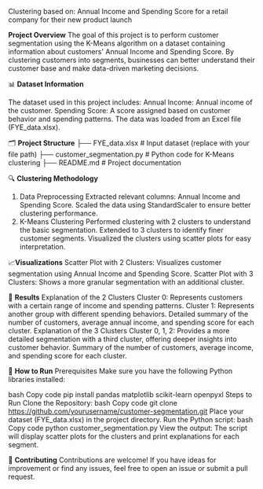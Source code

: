 Clustering based on: Annual Income and Spending Score for a retail company for their new product launch 

**Project Overview**
The goal of this project is to perform customer segmentation using the K-Means algorithm on a dataset containing information about customers' Annual Income and Spending Score. By clustering customers into segments, businesses can better understand their customer base and make data-driven marketing decisions.

📊 **Dataset Information**

The dataset used in this project includes:
Annual Income: Annual income of the customer.
Spending Score: A score assigned based on customer behavior and spending patterns.
The data was loaded from an Excel file (FYE_data.xlsx).

🗂️ **Project Structure**
├── FYE_data.xlsx               # Input dataset (replace with your file path)
├── customer_segmentation.py    # Python code for K-Means clustering
├── README.md                   # Project documentation

🔍 **Clustering Methodology**
1. Data Preprocessing
Extracted relevant columns: Annual Income and Spending Score.
Scaled the data using StandardScaler to ensure better clustering performance.
2. K-Means Clustering
Performed clustering with 2 clusters to understand the basic segmentation.
Extended to 3 clusters to identify finer customer segments.
Visualized the clusters using scatter plots for easy interpretation.

📈**Visualizations**
Scatter Plot with 2 Clusters:
Visualizes customer segmentation using Annual Income and Spending Score.
Scatter Plot with 3 Clusters:
Shows a more granular segmentation with an additional cluster.

🎯 **Results**
Explanation of the 2 Clusters
Cluster 0: Represents customers with a certain range of income and spending patterns.
Cluster 1: Represents another group with different spending behaviors.
Detailed summary of the number of customers, average annual income, and spending score for each cluster.
Explanation of the 3 Clusters
Cluster 0, 1, 2: Provides a more detailed segmentation with a third cluster, offering deeper insights into customer behavior.
Summary of the number of customers, average income, and spending score for each cluster.

🚀 **How to Run**
Prerequisites
Make sure you have the following Python libraries installed:

bash
Copy code
pip install pandas matplotlib scikit-learn openpyxl
Steps to Run
Clone the Repository:
bash
Copy code
git clone https://github.com/yourusername/customer-segmentation.git
Place your dataset (FYE_data.xlsx) in the project directory.
Run the Python script:
bash
Copy code
python customer_segmentation.py
View the output:
The script will display scatter plots for the clusters and print explanations for each segment.

🤝 **Contributing**
Contributions are welcome! If you have ideas for improvement or find any issues, feel free to open an issue or submit a pull request.

